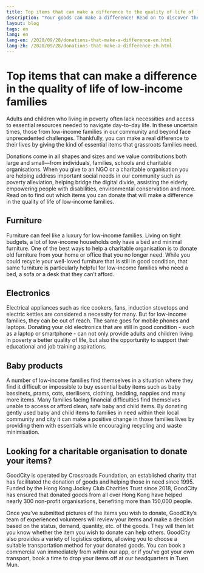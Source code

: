 ```yaml
---
title: Top items that can make a difference to the quality of life of low income families
description: "Your goods can make a difference! Read on to discover the top items that can make a difference in the quality of life of those in need."
layout: blog
tags: en
lang: en
lang-en: /2020/09/28/donations-that-make-a-difference-en.html
lang-zh: /2020/09/28/donations-that-make-a-difference-zh.html
---
```


# Top items that can make a difference in the quality of life of low-income families

Adults and children who living in poverty often lack necessities and access to essential resources needed to navigate day-to-day life. In these uncertain times, those from low-income families in our community and beyond face unprecedented challenges. Thankfully, you can make a real difference to their lives by giving the kind of essential items that grassroots families need. 

Donations come in all shapes and sizes and we value contributions both large and small—from individuals, families, schools and charitable organisations. When you give to an NGO or a charitable organisation you are helping address important social needs in our community such as poverty alleviation, helping bridge the digital divide, assisting the elderly, empowering people with disabilities, environmental conservation and more. Read on to find out which items you can donate that will make a difference in the quality of life of low-income families. 
 
## Furniture 

Furniture can feel like a luxury for low-income families. Living on tight budgets, a lot of low-income households only have a bed and minimal furniture. One of the best ways to help a charitable organisation is to donate old furniture from your home or office that you no longer need. While you could recycle your well-loved furniture that is still in good condition, that same furniture is particularly helpful for low-income families who need a bed, a sofa or a desk that they can’t afford. 

## Electronics 

Electrical appliances such as rice cookers, fans, induction stovetops and electric kettles are considered a necessity for many. But for low-income families, they can be out of reach. The same goes for mobile phones and laptops. Donating your old electronics that are still in good condition - such as a laptop or smartphone - can not only provide adults and children living in poverty a better quality of life, but also the opportunity to support their educational and job training aspirations.

## Baby products 

A number of low-income families find themselves in a situation where they find it difficult or impossible to buy essential baby items such as baby bassinets, prams, cots, sterilisers, clothing, bedding, nappies and many more items. Many families facing financial difficulties find themselves unable to access or afford clean, safe baby and child items. By donating gently used baby and child items to families in need within their local community and city it can make a positive change in those families lives by providing them with essentials while encouraging recycling and waste minimisation.

## Looking for a charitable organisation to donate your items? 

GoodCity is operated by Crossroads Foundation, an established charity that has facilitated the donation of goods and helping those in need since 1995. Funded by the Hong Kong Jockey Club Charities Trust since 2018, GoodCity has ensured that donated goods from all over Hong Kong have helped nearly 300 non-profit organisations, benefiting more than 150,000 people. 

Once you’ve submitted pictures of the items you wish to donate, GoodCity’s team of experienced volunteers will review your items and make a decision based on the status, demand, quantity, etc. of the goods. They will then let you know whether the item you wish to donate can help others. GoodCity also provides a variety of logistics options, allowing you to choose a suitable transportation method for your donated goods. You can book a commercial van immediately from within our app, or if you've got your own transport, book a time to drop your items off at our headquarters in Tuen Mun. 
